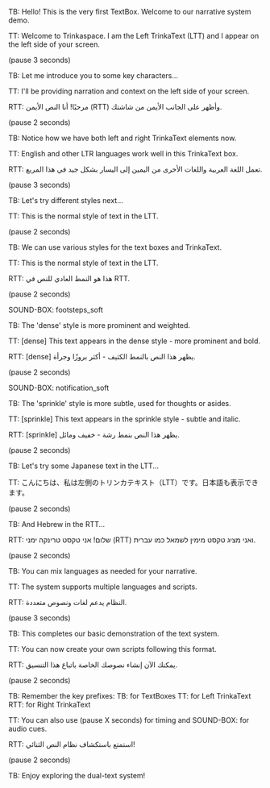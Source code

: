 TB: Hello! This is the very first TextBox. Welcome to our narrative system demo.

TT: Welcome to Trinkaspace. I am the Left TrinkaText (LTT) and I appear on the left side of your screen.

(pause 3 seconds)

TB: Let me introduce you to some key characters...

TT: I'll be providing narration and context on the left side of your screen.

RTT: مرحبًا! أنا النص الأيمن (RTT) وأظهر على الجانب الأيمن من شاشتك.

(pause 2 seconds)

TB: Notice how we have both left and right TrinkaText elements now.

TT: English and other LTR languages work well in this TrinkaText box.

RTT: تعمل اللغة العربية واللغات الأخرى من اليمين إلى اليسار بشكل جيد في هذا المربع.

(pause 3 seconds)

TB: Let's try different styles next...

TT: This is the normal style of text in the LTT.

(pause 2 seconds)

TB: We can use various styles for the text boxes and TrinkaText.

TT: This is the normal style of text in the LTT.

RTT: هذا هو النمط العادي للنص في RTT.

(pause 2 seconds)

SOUND-BOX: footsteps_soft

TB: The 'dense' style is more prominent and weighted.

TT: [dense] This text appears in the dense style - more prominent and bold.

RTT: [dense] يظهر هذا النص بالنمط الكثيف - أكثر بروزًا وجرأة.

(pause 2 seconds)

SOUND-BOX: notification_soft

TB: The 'sprinkle' style is more subtle, used for thoughts or asides.

TT: [sprinkle] This text appears in the sprinkle style - subtle and italic.

RTT: [sprinkle] يظهر هذا النص بنمط رشة - خفيف ومائل.

(pause 2 seconds)

TB: Let's try some Japanese text in the LTT...

TT: こんにちは、私は左側のトリンカテキスト（LTT）です。日本語も表示できます。

(pause 2 seconds)

TB: And Hebrew in the RTT...

RTT: שלום! אני טקסט טרינקה ימני (RTT) ואני מציג טקסט מימין לשמאל כמו עברית.

(pause 2 seconds)

TB: You can mix languages as needed for your narrative.

TT: The system supports multiple languages and scripts.

RTT: النظام يدعم لغات ونصوص متعددة.

(pause 3 seconds)

TB: This completes our basic demonstration of the text system.

TT: You can now create your own scripts following this format.

RTT: يمكنك الآن إنشاء نصوصك الخاصة باتباع هذا التنسيق.

(pause 2 seconds)

TB: Remember the key prefixes:
TB: for TextBoxes
TT: for Left TrinkaText
RTT: for Right TrinkaText

TT: You can also use (pause X seconds) for timing and SOUND-BOX: for audio cues.

RTT: استمتع باستكشاف نظام النص الثنائي!

(pause 2 seconds)

TB: Enjoy exploring the dual-text system!

